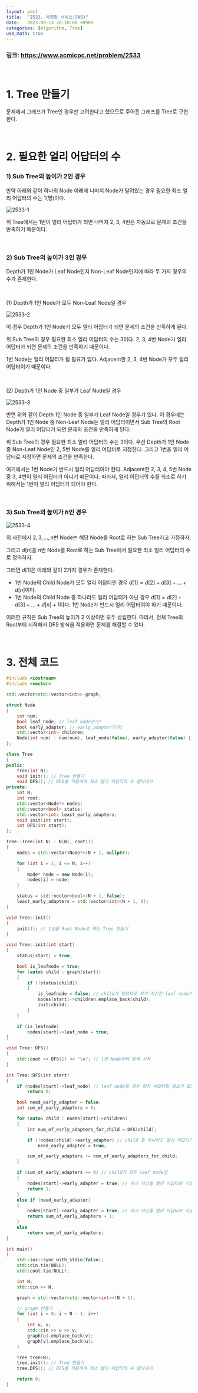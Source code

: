 ```yaml
---
layout: post
title:  "2533. 사회망 서비스(SNS)"
date:   2023-09-13 20:10:00 +0900
categories: [Algorithm, Tree]
use_math: true
---
```


### 링크: https://www.acmicpc.net/problem/2533

<br/>

# 1. Tree 만들기

문제에서 그래프가 Tree인 경우만 고려한다고 했으므로 주어진 그래프를 Tree로 구현한다.

<br/>

# 2. 필요한 얼리 어답터의 수

### 1) Sub Tree의 높이가 2인 경우

만약 아래와 같이 하나의 Node 아래에 나머지 Node가 달려있는 경우 필요한 최소 얼리 어답터의 수는 1(명)이다.

![2533-1](https://github.com/lspc678/lspc678.github.io/assets/79794123/d13c049a-0e27-45e6-9ade-3d56b466b671)

위 Tree에서는 1번이 얼리 어탑터가 되면 나머지 2, 3, 4번은 자동으로 문제의 조건을 만족하기 때문이다.

<br/>

### 2) Sub Tree의 높이가 3인 경우

Depth가 1인 Node가 Leaf Node인지 Non-Leaf Node인지에 따라 두 가지 경우의 수가 존재한다.

<br/>

(1) Depth가 1인 Node가 모두 Non-Leaf Node일 경우

![2533-2](https://github.com/lspc678/lspc678.github.io/assets/79794123/5e755f00-0056-419c-a703-7f95ac281fd2)

이 경우 Depth가 1인 Node가 모두 얼리 어답터가 되면 문제의 조건을 만족하게 된다. 

위 Sub Tree의 경우 필요한 최소 얼리 어답터의 수는 3이다. 2, 3, 4번 Node가 얼리 어답터가 되면 문제의 조건을 만족하기 때문이다. 

1번 Node는 얼리 어답터가 될 필요가 없다. Adjacent한 2, 3, 4번 Node가 모두 얼리 어답터이기 때문이다.

<br/>

(2) Depth가 1인 Node 중 일부가 Leaf Node일 경우

![2533-3](https://github.com/lspc678/lspc678.github.io/assets/79794123/2d2d2401-13f2-481b-83ca-cc26211d1685)

반면 위와 같이 Depth 1인 Node 중 일부가 Leaf Node일 경우가 있다. 이 경우에는 Depth가 1인 Node 중 Non-Leaf Node는 얼리 어답터이면서 Sub Tree의 Root Node가 얼리 어답터가 되면 문제의 조건을 만족하게 된다.

위 Sub Tree의 경우 필요한 최소 얼리 어답터의 수는 3이다. 우선 Depth가 1인 Node 중 Non-Leaf Node인 2, 5번 Node를 얼리 어답터로 지정한다. 그리고 1번을 얼리 어답터로 지정하면 문제의 조건을 만족한다.

여기에서는 1번 Node가 반드시 얼리 어답터여야 한다. Adjacent한 2, 3, 4, 5번 Node 중 3, 4번이 얼리 어답터가 아니기 때문이다. 따라서, 얼리 어답터의 수를 최소로 하기 위해서는 1번이 얼리 어답터가 되어야 한다.

<br/>

### 3) Sub Tree의 높이가 $h$인 경우

![2533-4](https://github.com/lspc678/lspc678.github.io/assets/79794123/721f4d59-7399-4c06-88d5-3e8542ce9931)

위 사진에서 $2, 3, ..., n$번 Node는 해당 Node를 Root로 하는 Sub Tree라고 가정하자. 

그리고 $d[n]$을 $n$번 Node를 Root로 하는 Sub Tree에서 필요한 최소 얼리 어답터의 수로 정의하자.

그러면 $d[1]$은 아래와 같이 2가지 경우가 존재한다.

* 1번 Node의 Child Node가 모두 얼리 어답터인 경우 $d[1] = d[2] + d[3] + ... + d[n]$이다.
* 1번 Node의 Child Node 중 하나라도 얼리 어답터가 아닌 경우 $d[1] = d[2] + d[3] + ... + d[n] + 1$이다. 1번 Node가 반드시 얼리 어답터여야 하기 때문이다.

이러한 규칙은 Sub Tree의 높이가 2 이상이면 모두 성립한다. 따라서, 전체 Tree의 Root부터 시작해서 DFS 방식을 적용하면 문제를 해결할 수 있다.

<br/>

# 3. 전체 코드

```cpp
#include <iostream>
#include <vector>

std::vector<std::vector<int>> graph;

struct Node
{
	int num;
	bool leaf_node; // leaf node인가?
	bool early_adapter; // early_adapter인가?
	std::vector<int> children;
	Node(int num) : num(num), leaf_node(false), early_adapter(false) {}
};

class Tree
{
public:
	Tree(int N);
	void init(); // Tree 만들기
	void DFS(); // DFS를 적용하여 최소 얼리 어답터의 수 알아내기
private:
	int N;
	int root;
	std::vector<Node*> nodes;
	std::vector<bool> status;
	std::vector<int> least_early_adapters;
	void init(int start);
	int DFS(int start);
};

Tree::Tree(int N) : N(N), root(1)
{
	nodes = std::vector<Node*>(N + 1, nullptr);

	for (int i = 1; i <= N; i++)
	{
		Node* node = new Node(i);
		nodes[i] = node;
	}

	status = std::vector<bool>(N + 1, false);
	least_early_adapters = std::vector<int>(N + 1, 0);
}

void Tree::init()
{
	init(1); // 1번을 Root Node로 하는 Tree 만들기
}

void Tree::init(int start)
{
	status[start] = true;

	bool is_leafnode = true;
	for (auto& child : graph[start])
	{
		if (!status[child])
		{
			is_leafnode = false; // child가 있으므로 자기 자신은 leaf node가 아님
			nodes[start]->children.emplace_back(child);
			init(child);
		}
	}

	if (is_leafnode)
		nodes[start]->leaf_node = true;
}

void Tree::DFS()
{
	std::cout << DFS(1) << "\n"; // 1번 Node부터 탐색 시작
}

int Tree::DFS(int start)
{
	if (nodes[start]->leaf_node) // leaf node일 경우 얼리 어답터일 필요가 없으므로 0을 return
		return 0;

	bool need_early_adapter = false;
	int sum_of_early_adapters = 0;

	for (auto& child : nodes[start]->children)
	{
		int num_of_early_adapters_for_child = DFS(child);

		if (!nodes[child]->early_adapter) // child 중 하나라도 얼리 어답터가 아닐 경우 자기 자신은 얼리 어답터여야 함
			need_early_adapter = true;

		sum_of_early_adapters += num_of_early_adapters_for_child;
	}

	if (sum_of_early_adapters == 0) // child가 모두 leaf node임
	{
		nodes[start]->early_adapter = true; // 자기 자신을 얼리 어답터로 지정
		return 1;
	}
	else if (need_early_adapter)
	{
		nodes[start]->early_adapter = true; // 자기 자신을 얼리 어답터로 지정
		return sum_of_early_adapters + 1;
	}
	else
		return sum_of_early_adapters;
}

int main()
{
	std::ios::sync_with_stdio(false);
	std::cin.tie(NULL);
	std::cout.tie(NULL);

	int N;
	std::cin >> N;

	graph = std::vector<std::vector<int>>(N + 1);

    // graph 만들기
	for (int i = 0; i < N - 1; i++)
	{
		int u, v;
		std::cin >> u >> v;
		graph[u].emplace_back(v);
		graph[v].emplace_back(u);
	}

	Tree tree(N);
	tree.init(); // Tree 만들기
	tree.DFS(); // DFS를 적용하여 최소 얼리 어답터의 수 알아내기

	return 0;
}
```
